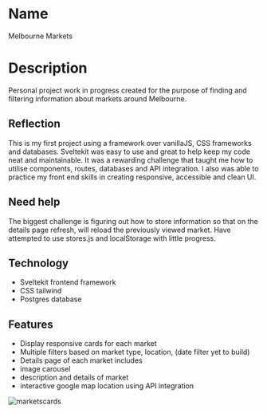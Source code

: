 # Name
Melbourne Markets

# Description
Personal project work in progress created for the purpose of finding and filtering information about markets around Melbourne.

## Reflection
This is my first project using a framework over vanillaJS, CSS frameworks and databases. Sveltekit was easy to use and great to help keep my code neat and maintainable. It was a rewarding challenge that taught me how to utilise components, routes, databases and API integration. I also was able to practice my front end skills in creating responsive, accessible and clean UI. 

## Need help
The biggest challenge is figuring out how to store information so that on the details page refresh, will reload the previously viewed market. Have attempted to use stores.js and localStorage with little progress.

## Technology
* Sveltekit frontend framework
* CSS tailwind
* Postgres database

## Features
* Display responsive cards for each market
* Multiple filters based on market type, location, (date filter yet to build)
* Details page of each market includes
*   image carousel
*   description and details of market
*   interactive google map location using API integration

![marketscards](https://github.com/amandakywong/MelbourneMarkets/assets/132867123/6596a99c-4ab2-4685-b88f-45026731ecb5)


